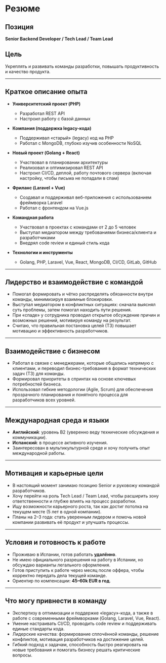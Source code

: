 # Резюме

## Позиция
**Senior Backend Developer / Tech Lead / Team Lead**  

## Цель
Укреплять и развивать команды разработки, повышать продуктивность и качество продукта.

---

## Краткое описание опыта

- **Университетский проект (PHP)**  
  - Разработал REST API  
  - Настроил работу с базой данных  

- **Компания (поддержка legacy-кода)**  
  - Поддерживал «старый» (legacy) код на PHP  
  - Работал с MongoDB, глубоко изучив особенности NoSQL  

- **Новый проект (Golang + React)**  
  - Участвовал в планировании архитектуры  
  - Реализовал и оптимизировал REST API  
  - Настроил CI/CD, деплой, работу почтового сервера (включая настройку, чтобы письма не попадали в спам)

- **Фриланс (Laravel + Vue)**  
  - Создавал и поддерживал веб-приложения с использованием фреймворка Laravel  
  - Работал с фронтендом на Vue.js  

- **Командная работа**  
  - Участвовал в проектах с командами от 2 до 5 человек  
  - Выступал медиатором между требованиями бизнеса/клиента и разработчиками  
  - Внедрял code review и единый стиль кода  

- **Технологии и инструменты**  
  - Golang, PHP, Laravel, Vue, React, MongoDB, CI/CD, GitLab, GitHub

---

## Лидерство и взаимодействие с командой

- Помогал формировать и чётко распределять обязанности внутри команды, минимизируя взаимные блокировки.  
- Выступал медиатором в конфликтных ситуациях: сначала выяснял суть проблемы, затем помогал находить пути решения.  
- При «спаде» у сотрудника проводил открытое обсуждение причин и возможных решений, мотивируя команду на результат.  
- Считаю, что правильная постановка целей (ТЗ) повышает мотивацию и эффективность разработчиков.

---

## Взаимодействие с бизнесом

- Работал в связке с менеджерами, которые общались напрямую с клиентами, и переводил бизнес-требования в формат технических задач (ТЗ) для команды.  
- Формировал приоритеты в спринтах на основе ключевых потребностей бизнеса.  
- Использовал гибкие методологии (Agile, Scrum) для обеспечения прозрачного планирования и понятного процесса для разработчиков всех уровней.

---

## Международная среда и языки

- **Английский**: уровень B2 (уверенно веду технические обсуждения и коммуникации).  
- **Испанский**: в процессе активного изучения.  
- Заинтересован в мультикультурной среде и хочу получить опыт международной работы.

---

## Мотивация и карьерные цели

- В настоящий момент занимаю позицию Senior и руковожу командой разработчиков.  
- Хочу перейти на роль Tech Lead / Team Lead, чтобы расширить зону ответственности и глубже влиять на процесс разработки.  
- Ищу возможности карьерного роста, так как достиг потолка на текущем месте (5 лет в одной компании).  
- Планы на 2–3 года: стать уверенным лидером и помочь новой компании развивать её продукт и улучшать процессы.

---

## Условия и готовность к работе

- Проживаю в Испании, готов работать **удалённо**.  
- Не имею официального разрешения на работу в Испании, но обсуждаю варианты легального оформления.  
- Готов приступить к работе через месяц после оффера, чтобы корректно передать дела текущей команде.  
- Ориентир по компенсации: **45–60k EUR в год**.

---

## Что могу привнести в команду

- Экспертизу в оптимизации и поддержке «legacy»-кода, а также в работе с современными фреймворками (Golang, Laravel, Vue, React).  
- Умение настраивать CI/CD, проводить code review и поддерживать единые стандарты кода.  
- Лидерские качества: формирование сплочённой команды, решение конфликтов, мотивация разработчиков на достижение целей.  
- Гибкий подход к задачам, способность быстро реагировать на новые требования и помогать бизнесу решать критические вопросы.

